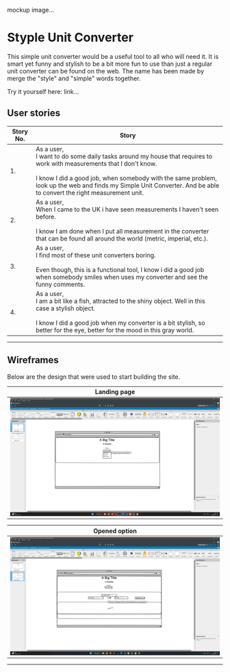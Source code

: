 mockup image...

# Styple Unit Converter

This simple unit converter would be a useful tool to all who will need it. It is smart yet funny and stylish to be a bit more fun to use than just a regular unit converter can be found on the web.
The name has been made by merge the "style" and "simple" words together.

Try it yourself here: link...

## User stories
|Story No.|Story|
| ----------- | ----------- |
|1.| As a user, <br> I want to do some daily tasks around my house that requires to work with measurements that I don't know. <br><br> I know I did a good job, when somebody with the same problem, look up the web and finds my Simple Unit Converter. And be able to convert the right measurement unit. |
|2.| As a user, <br> When I came to the UK i have seen measurements I haven't seen before. <br><br> I know I am done when I put all measurement in the converter that can be found all around the world (metric, imperial, etc.).|
|3.| As a user, <br> I find most of these unit converters boring. <br><br> Even though, this is a functional tool, I know i did a good job when somebody smiles when uses my converter and see the funny comments.|
|4.| As a user, <br> I am a bit like a fish, attracted to the shiny object. Well in this case a stylish object. <br><br> I know I did a good job when my converter is a bit stylish, so better for the eye, better for the mood in this gray world. |

***

## Wireframes
Below are the design that were used to start building the site.

| Landing page |
| ------- |
| ![wireframe-landing](assets/images/wireframes/wireframe-1.png) |

| Opened option |
| ------- |
| ![wireframe-opened](assets/images/wireframes/wireframe-2.png) |

***